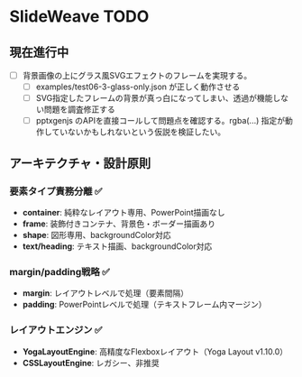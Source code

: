 # SlideWeave TODO

## 現在進行中

- [ ] 背景画像の上にグラス風SVGエフェクトのフレームを実現する。
  - [ ] examples/test06-3-glass-only.json が正しく動作させる
  - [ ] SVG指定したフレームの背景が真っ白になってしまい、透過が機能しない問題を調査修正する
  - [ ] pptxgenjs のAPIを直接コールして問題点を確認する。rgba(...) 指定が動作していないかもしれないという仮説を検証したい。

## アーキテクチャ・設計原則

### 要素タイプ責務分離 ✅
- **container**: 純粋なレイアウト専用、PowerPoint描画なし
- **frame**: 装飾付きコンテナ、背景色・ボーダー描画あり  
- **shape**: 図形専用、backgroundColor対応
- **text/heading**: テキスト描画、backgroundColor対応

### margin/padding戦略 ✅
- **margin**: レイアウトレベルで処理（要素間隔）
- **padding**: PowerPointレベルで処理（テキストフレーム内マージン）

### レイアウトエンジン ✅
- **YogaLayoutEngine**: 高精度なFlexboxレイアウト（Yoga Layout v1.10.0）
- **CSSLayoutEngine**: レガシー、非推奨
